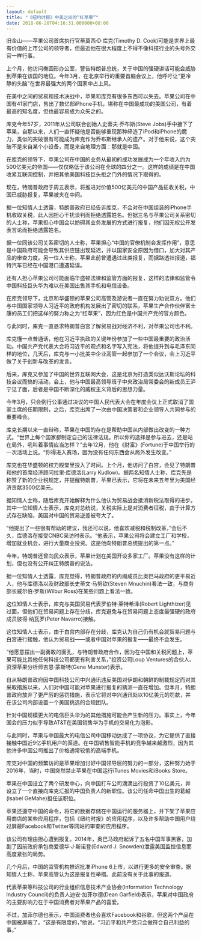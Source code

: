 ```yaml
---
layout: default
title: "《纽约时报》中美之间的“红苹果”"
date: 2018-06-20T04:16:31.000000+08:00
---
```


旧金山——苹果公司首席执行官蒂莫西·D·库克(Timothy D. Cook)可能是世界上最有价值的上市公司的领导者，但最近他在很大程度上不得不像科技行业的头号外交官一样行事。

上个月，他访问椭圆形办公室，警告特朗普总统，关于中国的强硬讲话可能会威胁到苹果在该国的地位。今年3月，在北京举行的重要首脑会议上，他呼吁让“更冷静的头脑”在世界最强大的两个国家中占上风。

在美中之间的贸易和技术决战中，苹果和库克有很多东西可以失去。苹果公司在中国有41家门店，售出了数亿部iPhone手机，堪称在中国最成功的美国公司，有着最高的知名度，但也最容易成为众矢之的。

库克今年57岁，2011年从公司联合创始人史蒂夫·乔布斯(Steve Jobs)手中接下了苹果，自那以来，人们一直怀疑他是否能够重现那种缔造了iPod和iPhone的魔力，类似的突破很有可能成为库克作为乔布斯继承人的遗产。对于他来说，这个突破不是来自某个小设备，而是来自地理方面：那就是中国。

在库克的领导下，苹果公司在中国的业务从最初的成功发展成为一个年收入约为500亿美元的帝国——仅仅略低于该公司在全球的四分之一。这样的成绩是在中国收紧互联网控制，并把其他美国科技巨头拒之门外的情况下取得的。

现在，特朗普政府于周五表示，将推进对价值500亿美元的中国产品征收关税，中国已威胁报复，苹果被夹在中间。

据一位知情人士透露，特朗普政府已经告诉库克，不会对在中国组装的iPhone手机收取关税，此人因担心干扰谈判而拒绝透露姓名。但据三名与苹果公司关系密切的人士称，苹果担心中国会以妨碍其业务发展的方式进行报复，他们因无权公开发表言论而拒绝透露姓名。

据一位同该公司关系密切的人士称，苹果担心“中国的官僚机制会发挥作用”，意思是中国政府可能会导致其供应链出现延迟，并以国家安全原因为借口，加大对其产品的审查力度。另一位人士称，苹果此前曾遭遇过此类报复，而据路透社报道，福特汽车已经在中国港口遭遇延误。

还有人担心苹果公司可能面临华盛顿法律和监管方面的报复，这样的法律和监管令中国科技巨头华为难以在美国出售其手机和电信设备。

在库克领导下，北京和华盛顿的苹果公司高管及游说者一直在努力劝说双方。他们与中国国家领导人习近平的政府机构发展出了密切的联系，苹果生产合作伙伴富士康的员工们把这样的努力称之为“红苹果”，因为红色是中国共产党的官方颜色。

与此同时，库克一直恳求特朗普白宫了解贸易战对经济不利，对苹果公司也不利。

库克懂一点普通话，他在习近平执政的关键年份参加了一些中国最重要的政治活动。中国共产党代表大会将习近平的观点和名字写入宪法，将他提升到与毛泽东同样的地位，几天后，库克与一小批美中企业高管一起参加了一个会议，会上习近平做了关于创新与改革的发言。

后来，库克又参加了中国的世界互联网大会，这是北京为打造类似达沃斯论坛的科技会议而搞的活动。会上，他与中国最高领导班子中央政治局常委会的新成员王沪宁见了面，后者是中国不断深化的威权主义背后的思想力量。

今年3月，只会例行公事通过决议的中国人民代表大会在年度会议上正式取消了国家主席的任期限制，之后，库克出席了一次由中国决策者和企业领导人共同参与的重要峰会。

库克长期以来一直辩称，苹果在中国的存在是帮助中国从内部做出改变的一种方式。“世界上每个国家都制定自己的法律法规。所以你的选择是参与进去，还是站在局外，吼叫着事情应当怎样？”去年12月，他在《财富》(Fortune)于中国举行的一次活动上说。“你得进入赛场，因为没有任何东西会从局外发生改变。”

库克也在华盛顿的权力殿堂里投入了时间。上个月，他访问了白宫，会见了特朗普和他的首席经济顾问拉里·库德洛(Larry Kudlow)。据两名知情人士称，库克先是称赞了新的企业税规定，并提醒特朗普，苹果已表示，它将在未来五年里为美国经济贡献3500亿美元。

据知情人士称，随后库克开始解释为什么他认为贸易战会抵消新税法取得的进步。其中一位知情人士表示，库克对总统说，关税实际上是对消费者征税，由于计算方式存在缺陷，美国对中国的贸易逆差被夸大了。

“他提出了一些很有帮助的建议，我还可以说，他喜欢减税和税制改革，”会后不久，库德洛在接受CNBC采访时表示。“他表示，苹果公司将会建立工厂和学校，增加就业机会，进行大量商业投资。这是他向特朗普总统提出的第一点。”

今年，特朗普还曾向民众表示，苹果计划在美国开设多家工厂。苹果没有这样的计划，但也没有公开纠正特朗普的说法。

据一位知情人士透露，库克觉得，特朗普政府的内阁成员比奥巴马政府的更平易近人，他与库德洛以及财政部长史蒂文·马努钦(Steven Mnuchin)看法一致，与商务部长威尔伯·罗斯(Wilbur Ross)在某些问题上看法一致。

这位知情人士表示，库克与美国贸易代表罗伯特·莱特希泽(Robert Lighthizer)见过面，但他们在贸易问题上存在分歧，库克避免与在贸易问题上态度最强硬的政府成员彼得·纳瓦罗(Peter Navarro)接触。

这位知情人士表示，由于白宫内部存在分歧，库克认为自己仍有机会就贸易问题与白宫进行接触，他认为贸易战——或者中国对苹果的报复——最终不会发生。

“他愿意摆出一副勇敢的面孔，与特朗普政府合作，因为在中国和关税问题上，苹果可能比其他任何科技公司都更有利害关系，”投资公司Loup Ventures的合伙人、资深苹果分析师吉恩·蒙斯特(Gene Munster)表示。

自从特朗普政府因中国科技公司中兴通讯违反美国对伊朗和朝鲜的制裁规定而对其采取措施以来，人们对中国可能对苹果进行报复的猜测一直在增加。但本月，特朗普政府放弃了更严厉的惩罚措施，表示它将对中兴通讯处以10亿美元的罚款，并在该公司内部设置一个美国挑选的合规团队。

针对中国规模更大的电信巨头华为的其他措施可能会产生新的压力。事实上，今年国会的压力似乎导致AT&T在美国销售华为手机的交易化为泡影。

与此同时，苹果与中国最大的电信公司中国移动达成了一项协议，为它提供了直接接触中国近9亿手机用户的渠道。在中国销售智能手机的竞争越来越激烈，因为其他许多中国公司推出了价格通常较低的高端手机。

库克对中国的频繁访问是苹果增加讨好中国领导层的努力的一部分，这种努力始于2016年，当时，中国突然禁止苹果在中国运行iTunes Movies和iBooks Store。

苹果在中国设立了两个研发中心，向中国打车公司滴滴出行投资了10亿美元，并设立了一个直接向库克汇报的中国负责人的新职位。该公司任命中国出生的葛越(Isabel GeMahe)担任该职位。

苹果还遵守中国的命令，将它的数据存储在中国运行的服务器上，并下架了苹果应用商店的某些应用程序，包括《纽约时报》的应用程序，以及许多帮助中国用户绕过屏蔽Facebook和Twitter等网站的审查的应用程序。

该公司有理由担心遭到报复。2014年，奥巴马政府起诉了五名中国军事黑客，加剧了因前政府承包商爱德华·J·斯诺登(Edward J. Snowden)泄露美国监控信息而高度紧张的局势。

几个月后，中国的监管机构推迟批准iPhone 6上市，以进行更多的安全审查。据知情人士称，苹果高管认为这是报复性举措。此前没有关于此事的报道。

代表苹果等科技公司的行业组织信息技术产业协会(Information Technology Industry Council)的负责人迪安·加菲尔德(Dean Garfield)表示，苹果对中国政府的主要影响力在于中国消费者对苹果产品的喜爱。

不过，加菲尔德也表示，中国消费者也会喜欢Facebook和谷歌，但这两个产品在中国被屏蔽了。“这是有限度的，”他说，“习近平和共产党只会做符合自己利益的事。”

